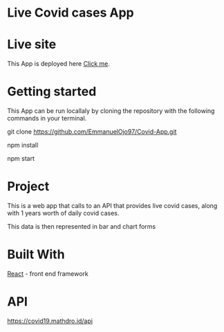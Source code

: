 # Live Covid cases App

# Live site
This App is deployed here [Click me](https://confident-booth-097556.netlify.app/).

# Getting started
This App can be run locallaly by cloning the repository with the following commands in your terminal.

 git clone https://github.com/EmmanuelOjo97/Covid-App.git
 
 npm install
 
 npm start
 
 # Project
 This is a web app that calls to an API that provides live covid cases, along with 1 years worth of daily covid cases.
 
 This data is then represented in bar and chart forms
 
 # Built With 
 [React](https://reactjs.org/) - front end framework

# API
https://covid19.mathdro.id/api
